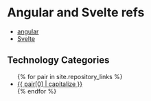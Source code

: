 # Angular and Svelte refs

* [angular](angular/index.md)
* [Svelte](svelte/index.md)

## Technology Categories

<ul>
{% for pair in site.repository_links %}
  <li><a href="{{ pair[1] | relative_url }}">{{ pair[0] | capitalize }}</a></li>
{% endfor %}
</ul>

